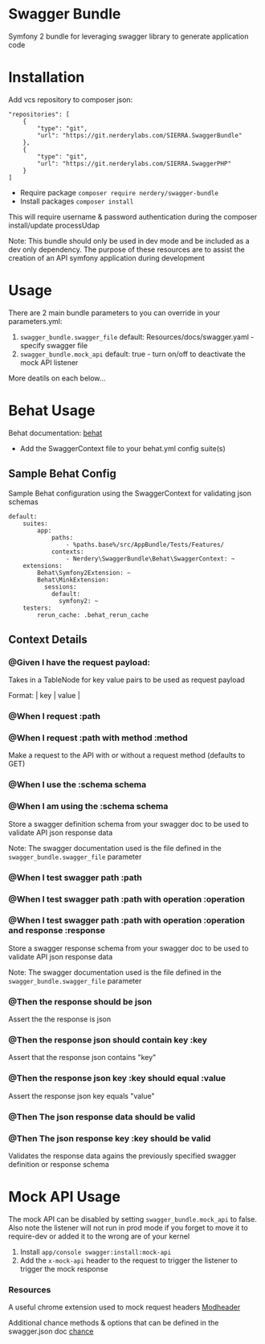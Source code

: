 # Swagger Bundle

Symfony 2 bundle for leveraging swagger library to generate application code

# Installation

Add vcs repository to composer json:
    
    "repositories": [
        {
            "type": "git",
            "url": "https://git.nerderylabs.com/SIERRA.SwaggerBundle"
        },
        {
            "type": "git",
            "url": "https://git.nerderylabs.com/SIERRA.SwaggerPHP"
        }
    ]
    
* Require package `composer require nerdery/swagger-bundle`
* Install packages `composer install`

This will require username & password authentication during the composer install/update processUdap

Note: This bundle should only be used in dev mode and be included as a dev only dependency. The purpose of these 
      resources are to assist the creation of an API symfony application during development 

# Usage

There are 2 main bundle parameters to you can override in your parameters.yml:

1. `swagger_bundle.swagger_file` default: Resources/docs/swagger.yaml - specify swagger file
2. `swagger_bundle.mock_api` default: true - turn on/off to deactivate the mock API listener

More deatils on each below...

# Behat Usage

Behat documentation: [behat](http://docs.behat.org/en/master/)

* Add the SwaggerContext file to your behat.yml config suite(s)

## Sample Behat Config

Sample Behat configuration using the SwaggerContext for validating json schemas

    default:
        suites:
            app:
                paths:
                    - %paths.base%/src/AppBundle/Tests/Features/
                contexts:
                    - Nerdery\SwaggerBundle\Behat\SwaggerContext: ~
        extensions:
            Behat\Symfony2Extension: ~
            Behat\MinkExtension:
              sessions:
                default:
                  symfony2: ~
        testers:
            rerun_cache: .behat_rerun_cache

## Context Details

### @Given I have the request payload:

Takes in a TableNode for key value pairs to be used as request payload

Format:
  | key | value |
  
### @When I request :path
### @When I request :path with method :method

Make a request to the API with or without a request method (defaults to GET)

### @When I use the :schema schema
### @When I am using the :schema schema

Store a swagger definition schema from your swagger doc to be used to validate API json response data

Note: The swagger documentation used is the file defined in the `swagger_bundle.swagger_file` parameter

### @When I test swagger path :path
### @When I test swagger path :path with operation :operation
### @When I test swagger path :path with operation :operation and response :response

Store a swagger response schema from your swagger doc to be used to validate API json response data

Note: The swagger documentation used is the file defined in the `swagger_bundle.swagger_file` parameter

### @Then the response should be json

Assert the the response is json

### @Then the response json should contain key :key

Assert that the response json contains "key"

### @Then the response json key :key should equal :value

Assert the response json key equals "value"

### @Then The json response data should be valid
### @Then The json response key :key should be valid

Validates the response data agains the previously specified swagger definition or response schema

# Mock API Usage

The mock API can be disabled by setting `swagger_bundle.mock_api` to false. Also note the listener will not run in 
prod mode if you forget to move it to require-dev or added it to the wrong are of your kernel

1. Install `app/console swagger:install:mock-api`
2. Add the `x-mock-api` header to the request to trigger the listener to trigger the mock response

### Resources

A useful chrome extension used to mock request headers
[Modheader](https://chrome.google.com/webstore/detail/modheader/idgpnmonknjnojddfkpgkljpfnnfcklj)

Additional chance methods & options that can be defined in the swagger.json doc
[chance](http://chancejs.com/)